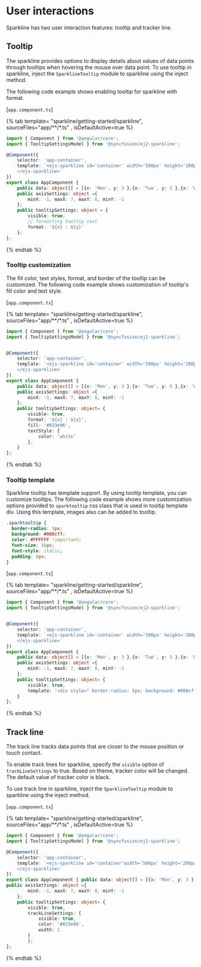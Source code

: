 # User interactions

Sparkline has two user interaction features: tooltip and tracker line.

## Tooltip

The sparkline provides options to display details about values of data points through tooltips when hovering the mouse over data point. To use tooltip in sparkline, inject the `SparklineTooltip` module to sparkline using the inject method.

The following code example shows enabling tooltip for sparkline with format.

[`app.component.ts`]

{% tab template= "sparkline/getting-started/sparkline", sourceFiles="app/**/*.ts" , isDefaultActive=true %}

```typescript
import { Component } from '@angular/core';
import { TooltipSettingsModel } from '@syncfusion/ej2-sparkline';

@Component({
    selector: 'app-container',
    template: `<ejs-sparkline id='container' width='500px' height='200px' [axisSettings]='axisSettings' [tooltipSettings]='tooltipSettings'  fill= 'blue'valueType= 'Category' [dataSource]="data" xName="x" yName="y">
    </ejs-sparkline>`
})
export class AppComponent {
    public data: object[] = [{x: 'Mon', y: 3 },{x: 'Tue', y: 5 },{x: 'Wed', y: 2 },{x: 'Thu', y: 4 },{x: 'Fri', y: 6 }];
    public axisSettings: object ={
        minX: -1, maxX: 7, maxY: 8, minY: -1
    };
    public tooltipSettings: object = {
        visible: true,
        // formatting tooltip text
        format: '${x} : ${y}'
    };
};
```

{% endtab %}

### Tooltip customization

The fill color, text styles, format, and border of the tooltip can be customized. The following code example shows customization of tooltip's fill color and text style.

[`app.component.ts`]

{% tab template= "sparkline/getting-started/sparkline", sourceFiles="app/**/*.ts" , isDefaultActive=true %}

```typescript
import { Component } from '@angular/core';
import { TooltipSettingsModel } from '@syncfusion/ej2-sparkline';


@Component({
    selector: 'app-container',
    template: `<ejs-sparkline id='container' width='500px' height='200px' [axisSettings]='axisSettings' [tooltipSettings]='tooltipSettings'  fill= '#033e96' valueType= 'Category' [dataSource]="data" xName="x" yName="y">
    </ejs-sparkline>`
})
export class AppComponent {
    public data: object[] = [{x: 'Mon', y: 3 },{x: 'Tue', y: 5 },{x: 'Wed', y: 2 },{x: 'Thu', y: 4 },{x: 'Fri', y: 6 }];
    public axisSettings: object ={
        minX: -1, maxX: 7, maxY: 8, minY: -1
    };
    public tooltipSettings: object= {
        visible: true,
        format: '${x} : ${y}',
        fill: '#033e96',
        textStyle: {
            color: 'white'
        },
    }
};
```

{% endtab %}

### Tooltip template

Sparkline tooltip has template support. By using tooltip template, you can customize tooltips. The following code example shows more customization options provided to  `sparktooltip` css class that is used in tooltip template div. Using this template, images also can be added to tooltip.

```css
.sparktooltip {
  border-radius: 5px;
  background: #008cff;
  color: #FFFFFF !important;
  font-size: 16px;
  font-style: italic;
  padding: 8px;
}
```

[`app.component.ts`]

{% tab template= "sparkline/getting-started/sparkline", sourceFiles="app/**/*.ts" , isDefaultActive=true %}

```typescript
import { Component } from '@angular/core';
import { TooltipSettingsModel } from '@syncfusion/ej2-sparkline';


@Component({
    selector: 'app-container',
    template: `<ejs-sparkline id='container' width='500px' height='200px' [axisSettings]='axisSettings' [tooltipSettings]='tooltipSettings'  fill= '#033e96' valueType= 'Category' [dataSource]="data" xName="x" yName="y">
    </ejs-sparkline>`
})
export class AppComponent {
    public data: object[] = [{x: 'Mon', y: 3 },{x: 'Tue', y: 5 },{x: 'Wed', y: 2 },{x: 'Thu', y: 4 },{x: 'Fri', y: 6 }];
    public axisSettings: object ={
        minX: -1, maxX: 7, maxY: 8, minY: -1
    };
    public tooltipSettings: object= {
        visible: true,
        template: '<div style=" border-radius: 5px; background: #008cff; padding: 8px; color: #FFFFFF !important; font-size: 16px; font-style: italic;">${x} : ${y}<div>'
    }
};
```

{% endtab %}

## Track line

The track line tracks data points that are closer to the mouse position or touch contact.

To enable track lines for sparkline, specify the `visible` option of  `trackLineSettings` to true. Based on theme, tracker color will be changed. The default value of tracker color is black.

To use track line in sparkline, inject the `SparklineTooltip` module to sparkline using the inject method.

[`app.component.ts`]

{% tab template= "sparkline/getting-started/sparkline", sourceFiles="app/**/*.ts" , isDefaultActive=true %}

```typescript
import { Component } from '@angular/core';
import { TooltipSettingsModel } from '@syncfusion/ej2-sparkline';

@Component({
    selector: 'app-container',
    template: `<ejs-sparkline id='container'width='500px' height='200px' [axisSettings]='axisSettings' [tooltipSettings]='tooltipSettings'  fill= '#033e96' valueType= 'Category' [dataSource]="data" xName="x" yName="y">
    </ejs-sparkline>`
})
export class AppComponent { public data: object[] = [{x: 'Mon', y: 3 },{x: 'Tue', y: 5 },{x: 'Wed', y: 2 },{x: 'Thu', y: 4 },{x: 'Fri', y: 6 }];
public axisSettings: object ={
        minX: -1, maxX: 7, maxY: 8, minY: -1
    };
    public tooltipSettings: object= {
        visible: true,
        trackLineSettings: {
            visible: true,
            color: '#033e96',
            width: 1
        }
        };
};
```

{% endtab %}